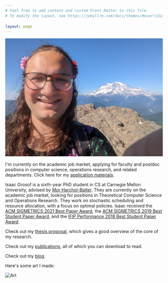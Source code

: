 ```yaml
---
# Feel free to add content and custom Front Matter to this file.
# To modify the layout, see https://jekyllrb.com/docs/themes/#overriding-theme-defaults

layout: page
---
```

![Isaac Grosof's portrait](/assets/mountain.jpg)

I'm currently on the academic job market, applying for faculty and postdoc positions in computer science, operations research, and related departments. Click here for my [application materials](/job-market).

Isaac Grosof is a sixth-year PhD student in CS at Carnegie Mellon University,
advised by [Mor Harchol-Balter](https://www.cs.cmu.edu/~harchol/).
They are currently on the academic job market, looking for positions in Theoretical Computer Science and Operations Research.
They work on stochastic scheduling and resource allocation, with a focus on optimal policies.
Isaac received
the [ACM SIGMETRICS 2021 Best Paper Award](publications/#nudge-stochastically-improving-upon-fcfs),
the [ACM SIGMETRICS 2019 Best Student Paper Award](publications/#load-balancing-guardrails),
and the [IFIP Performance 2018 Best Student Paper Award](publications/#srpt-for-multiserver-systems).

Check out my [thesis proposal](/assets/thesis-proposal.pdf),
which gives a good overview of the core of my research.

Check out my [publications](publications), all of which you can download to read.

Check out my [blog](blog).

Here's some art I made:

![Art](/assets/broken-glass.svg)
